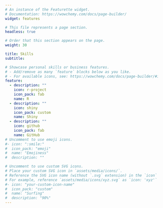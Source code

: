 ```yaml
---
# An instance of the Featurette widget.
# Documentation: https://wowchemy.com/docs/page-builder/
widget: features

# This file represents a page section.
headless: true

# Order that this section appears on the page.
weight: 30

title: Skills
subtitle:

# Showcase personal skills or business features.
# - Add/remove as many `feature` blocks below as you like.
# - For available icons, see: https://wowchemy.com/docs/page-builder/#icons
feature:
  - description: ""
    icon: r-project
    icon_pack: fab
    name: R
  - description: ""
    icon: shiny
    icon_pack: custom
    name: Shiny
  - description: ""
    icon: github
    icon_pack: fab
    name: GitHub
# Uncomment to use emoji icons.
#- icon: ":smile:"
#  icon_pack: "emoji"
#  name: "Emojiness"
#  description: ""

# Uncomment to use custom SVG icons.
# Place your custom SVG icon in `assets/media/icons/`.
# Reference the SVG icon name (without `.svg` extension) in the `icon` field.
# For example, reference `assets/media/icons/xyz.svg` as `icon: 'xyz'`
#- icon: "your-custom-icon-name"
#  icon_pack: "custom"
#  name: "Surfing"
#  description: "90%"
---
```

